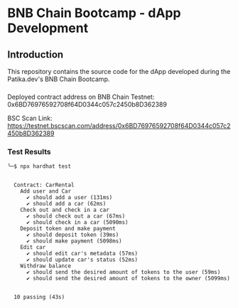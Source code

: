 # BNB Chain Bootcamp - dApp Development

## Introduction

This repository contains the source code for the dApp developed during the Patika.dev's BNB Chain Bootcamp.

###

Deployed contract address on BNB Chain Testnet: 0x6BD76976592708f64D0344c057c2450b8D362389

BSC Scan Link: https://testnet.bscscan.com/address/0x6BD76976592708f64D0344c057c2450b8D362389


### Test Results

```log
╰─$ npx hardhat test


  Contract: CarRental
    Add user and Car
      ✔ should add a user (131ms)
      ✔ should add a car (62ms)
    Check out and check in a car
      ✔ should check out a car (67ms)
      ✔ should check in a car (5090ms)
    Deposit token and make payment
      ✔ should deposit token (39ms)
      ✔ should make payment (5098ms)
    Edit car
      ✔ should edit car's metadata (57ms)
      ✔ should update car's status (52ms)
    Withdraw balance
      ✔ should send the desired amount of tokens to the user (59ms)
      ✔ should send the desired amount of tokens to the owner (5099ms)


  10 passing (43s)
```